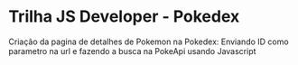 # Trilha JS Developer - Pokedex
Criação da pagina de detalhes de Pokemon na Pokedex: Enviando ID como parametro na url e fazendo a busca na PokeApi usando Javascript
